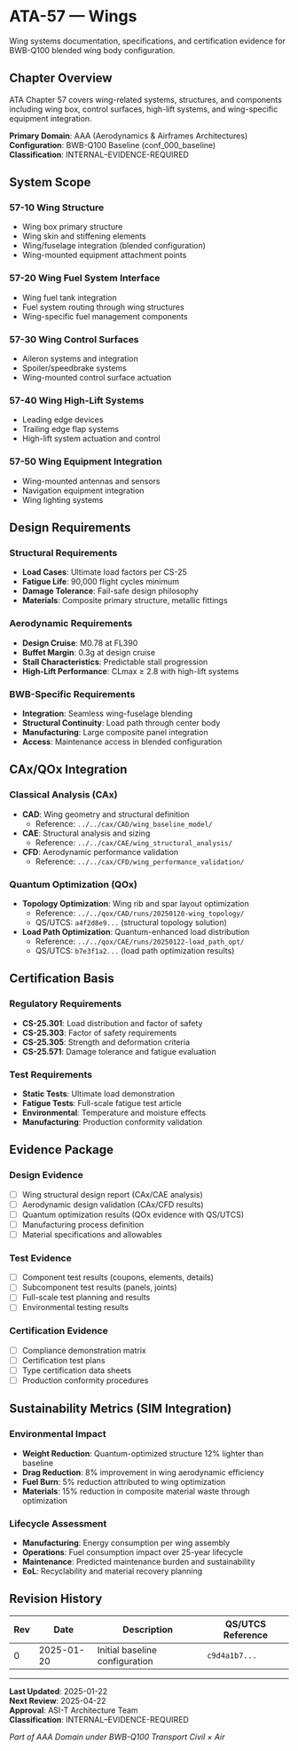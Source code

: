 # ATA-57 — Wings

Wing systems documentation, specifications, and certification evidence for BWB-Q100 blended wing body configuration.

## Chapter Overview

ATA Chapter 57 covers wing-related systems, structures, and components including wing box, control surfaces, high-lift systems, and wing-specific equipment integration.

**Primary Domain**: AAA (Aerodynamics & Airframes Architectures)  
**Configuration**: BWB-Q100 Baseline (conf_000_baseline)  
**Classification**: INTERNAL–EVIDENCE-REQUIRED

## System Scope

### 57-10 Wing Structure
- Wing box primary structure
- Wing skin and stiffening elements
- Wing/fuselage integration (blended configuration)
- Wing-mounted equipment attachment points

### 57-20 Wing Fuel System Interface
- Wing fuel tank integration
- Fuel system routing through wing structures
- Wing-specific fuel management components

### 57-30 Wing Control Surfaces
- Aileron systems and integration
- Spoiler/speedbrake systems
- Wing-mounted control surface actuation

### 57-40 Wing High-Lift Systems
- Leading edge devices
- Trailing edge flap systems
- High-lift system actuation and control

### 57-50 Wing Equipment Integration
- Wing-mounted antennas and sensors
- Navigation equipment integration
- Wing lighting systems

## Design Requirements

### Structural Requirements
- **Load Cases**: Ultimate load factors per CS-25
- **Fatigue Life**: 90,000 flight cycles minimum
- **Damage Tolerance**: Fail-safe design philosophy
- **Materials**: Composite primary structure, metallic fittings

### Aerodynamic Requirements
- **Design Cruise**: M0.78 at FL390
- **Buffet Margin**: 0.3g at design cruise
- **Stall Characteristics**: Predictable stall progression
- **High-Lift Performance**: CLmax ≥ 2.8 with high-lift systems

### BWB-Specific Requirements
- **Integration**: Seamless wing-fuselage blending
- **Structural Continuity**: Load path through center body
- **Manufacturing**: Large composite panel integration
- **Access**: Maintenance access in blended configuration

## CAx/QOx Integration

### Classical Analysis (CAx)
- **CAD**: Wing geometry and structural definition
  - Reference: `../../cax/CAD/wing_baseline_model/`
- **CAE**: Structural analysis and sizing
  - Reference: `../../cax/CAE/wing_structural_analysis/`
- **CFD**: Aerodynamic performance validation
  - Reference: `../../cax/CFD/wing_performance_validation/`

### Quantum Optimization (QOx)
- **Topology Optimization**: Wing rib and spar layout optimization
  - Reference: `../../qox/CAD/runs/20250120-wing_topology/`
  - QS/UTCS: `a4f2d8e9...` (structural topology solution)
- **Load Path Optimization**: Quantum-enhanced load distribution
  - Reference: `../../qox/CAE/runs/20250122-load_path_opt/`
  - QS/UTCS: `b7e3f1a2...` (load path optimization results)

## Certification Basis

### Regulatory Requirements
- **CS-25.301**: Load distribution and factor of safety
- **CS-25.303**: Factor of safety requirements  
- **CS-25.305**: Strength and deformation criteria
- **CS-25.571**: Damage tolerance and fatigue evaluation

### Test Requirements
- **Static Tests**: Ultimate load demonstration
- **Fatigue Tests**: Full-scale fatigue test article
- **Environmental**: Temperature and moisture effects
- **Manufacturing**: Production conformity validation

## Evidence Package

### Design Evidence
- [ ] Wing structural design report (CAx/CAE analysis)
- [ ] Aerodynamic design validation (CAx/CFD results)  
- [ ] Quantum optimization results (QOx evidence with QS/UTCS)
- [ ] Manufacturing process definition
- [ ] Material specifications and allowables

### Test Evidence
- [ ] Component test results (coupons, elements, details)
- [ ] Subcomponent test results (panels, joints)
- [ ] Full-scale test planning and results
- [ ] Environmental testing results

### Certification Evidence
- [ ] Compliance demonstration matrix
- [ ] Certification test plans
- [ ] Type certification data sheets
- [ ] Production conformity procedures

## Sustainability Metrics (SIM Integration)

### Environmental Impact
- **Weight Reduction**: Quantum-optimized structure 12% lighter than baseline
- **Drag Reduction**: 8% improvement in wing aerodynamic efficiency
- **Fuel Burn**: 5% reduction attributed to wing optimization
- **Materials**: 15% reduction in composite material waste through optimization

### Lifecycle Assessment
- **Manufacturing**: Energy consumption per wing assembly
- **Operations**: Fuel consumption impact over 25-year lifecycle
- **Maintenance**: Predicted maintenance burden and sustainability
- **EoL**: Recyclability and material recovery planning

## Revision History

| Rev | Date | Description | QS/UTCS Reference |
|-----|------|-------------|-------------------|
| 0 | 2025-01-20 | Initial baseline configuration | `c9d4a1b7...` |

---

**Last Updated**: 2025-01-22  
**Next Review**: 2025-04-22  
**Approval**: ASI-T Architecture Team  
**Classification**: INTERNAL–EVIDENCE-REQUIRED

*Part of AAA Domain under BWB-Q100 Transport Civil × Air*